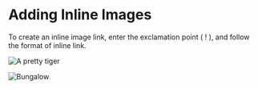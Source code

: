 # Adding Inline Images

To create an inline image link, enter the exclamation point ( ! ), and follow the format of inline link.

![A pretty tiger](https://upload.wikimedia.org/wikipedia/commons/5/56/Tiger.50.jpg)

![Bungalow](https://www.chevrons.org.sg/portals/0/Images/Facilities/Bungalows/bungalow%20outside.jpg)

